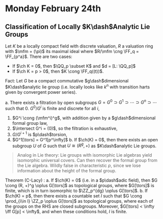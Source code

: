 # Monday February 24th

## Classification of Locally $K\dash$Analytic Lie Groups

Let $K$ be a locally compact field with discrete valuation, $R$ a valuation ring with $\mfm = (\pi)$ its maximal ideal where $R/\mfm \cng \FF_q = \FF_{p^a}$.
There are two cases:

- If $\ch K = 0$, then $\QQ_p \subset K$ and $d = [L: \QQ_p]$
- If $\ch K = p > 0$, then $K \cong \FF_q((t))$.

Fact:
Let $G$ be a compact commutative $g\dash$dimensional $K\dash$analytic lie group (i.e. locally looks like $k^n$ with transition harts given by convergent power series).

a. There exists a filtration by open subgroups $G = G^0 \supset G^1 \supset \cdots \supset G^n \supset \cdots$ such that
  0. $G^0/G^i$ is finite and discrete for all $i$, 
  1. $G^i \cong (\mfm^i)^g$, with addition given by a $g\dash$dimensional formal group law,
  2. $\intersect G^i = (0)$, so the filtration is exhaustive,
  3. $G/G^{i+1}$ is $p\dash$torsion,
  4. $G^1[\tors] = G^1[p^\infty]$
b. If $\ch(K) = 0$, then there exists an open subgroup $U$ of $G$ such that $U \cong (R^g, +)$ as $K\dash$analytic Lie groups.

> Analog in Lie theory: Lie groups with isomorphic Lie algebras yield isomorphic universal covers.
> Can then recover the formal group from the Lie algebra.
> Wildly false in characteristic $p$, since we lose information about the height of the formal group.

Theorem (C-Lacy)
:   a. If $\ch(K) = 0$ (i.e. in a $p\dash$adic field), then $G \cong (R, +)^g \oplus G[\tors]$ as topological groups, where $G[\tors]$ is finite, which is in turn isomorphic to $\ZZ_p^{dg} \oplus G[\tors]$.
    b. If $\ch(K) = p$, then there exists a countable set $I$ such that $G \cong \prod_{i\in I} \ZZ_p \oplus G[\tors]$ as topological groups, where each of the groups on the RHS are closed subgroups.
      Moreover, $G[\tors] < \infty \iff G[p] < \infty$, and when these conditions hold, $I$ is finite.

